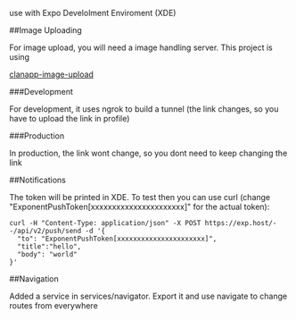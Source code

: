 use with Expo Develolment Enviroment (XDE)


##Image Uploading

For image upload, you will need a image handling server. This project is using 

[clanapp-image-upload](https://gitlab.com/ignacio.ureta/clanapp-image-upload)

###Development

For development, it uses ngrok to build a tunnel (the link changes, so you have to upload the link in profile)

###Production

In production, the link wont change, so you dont need to keep changing the link

##Notifications

The token will be printed in XDE. To test then you can use curl (change "ExponentPushToken[xxxxxxxxxxxxxxxxxxxxxx]" for the actual token):

````
curl -H "Content-Type: application/json" -X POST https://exp.host/--/api/v2/push/send -d '{
  "to": "ExponentPushToken[xxxxxxxxxxxxxxxxxxxxxx]",
  "title":"hello",
  "body": "world"
}'
````

##Navigation

Added a service in services/navigator. Export it and use navigate to change routes from everywhere
